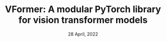 ---
title: 'VFormer: A modular PyTorch library for vision transformer models'
tags:
    - 'Vision Transformers'
    - 'Computer Vision'
    - 'Machine Learning'
    - 'Python'
    - 'PyTorch'
authors:
    - name: Abhijit Deo^[Co-first author]
      affiliation: 1
    - name: Neelay Shah^[Co-first author]
      orcid: 0000-0001-7950-1956
      affiliation: 1
    - name: Aditya Agrawal
      affiliation: 1
    - name: Alvin Li
      affiliation: 2 
affiliations:
    - name: Birla Institute of Technology and Science, Pilani - Goa Campus, India
      index: 1
    - name: University of Waterloo, Canada
      index: 2
date: 28 April, 2022
bibliography: paper.bib
---